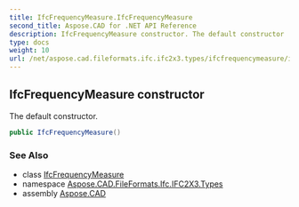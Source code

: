 ```yaml
---
title: IfcFrequencyMeasure.IfcFrequencyMeasure
second_title: Aspose.CAD for .NET API Reference
description: IfcFrequencyMeasure constructor. The default constructor
type: docs
weight: 10
url: /net/aspose.cad.fileformats.ifc.ifc2x3.types/ifcfrequencymeasure/ifcfrequencymeasure/
---
```

## IfcFrequencyMeasure constructor

The default constructor.

```csharp
public IfcFrequencyMeasure()
```

### See Also

* class [IfcFrequencyMeasure](../)
* namespace [Aspose.CAD.FileFormats.Ifc.IFC2X3.Types](../../ifcfrequencymeasure/)
* assembly [Aspose.CAD](../../../)


